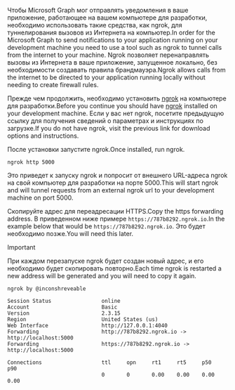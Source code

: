 <!-- markdownlint-disable MD002 MD041 -->

<span data-ttu-id="d6bcf-101">Чтобы Microsoft Graph мог отправлять уведомления в ваше приложение, работающее на вашем компьютере для разработки, необходимо использовать такие средства, как ngrok, для туннелирования вызовов из Интернета на компьютер.</span><span class="sxs-lookup"><span data-stu-id="d6bcf-101">In order for the Microsoft Graph to send notifications to your application running on your development machine you need to use a tool such as ngrok to tunnel calls from the internet to your machine.</span></span> <span data-ttu-id="d6bcf-102">Ngrok позволяет перенаправлять вызовы из Интернета в ваше приложение, запущенное локально, без необходимости создавать правила брандмауэра.</span><span class="sxs-lookup"><span data-stu-id="d6bcf-102">Ngrok allows calls from the internet to be directed to your application running locally without needing to create firewall rules.</span></span>

<span data-ttu-id="d6bcf-103">Прежде чем продолжить, необходимо установить [ngrok](https://ngrok.com) на компьютере для разработки.</span><span class="sxs-lookup"><span data-stu-id="d6bcf-103">Before you continue you should have [ngrok](https://ngrok.com) installed on your development machine.</span></span> <span data-ttu-id="d6bcf-104">Если у вас нет ngrok, посетите предыдущую ссылку для получения сведений о параметрах и инструкциях по загрузке.</span><span class="sxs-lookup"><span data-stu-id="d6bcf-104">If you do not have ngrok, visit the previous link for download options and instructions.</span></span>

<span data-ttu-id="d6bcf-105">После установки запустите ngrok.</span><span class="sxs-lookup"><span data-stu-id="d6bcf-105">Once installed, run ngrok.</span></span>

```shell
ngrok http 5000
```

<span data-ttu-id="d6bcf-106">Это приведет к запуску ngrok и попросит от внешнего URL-адреса ngrok на свой компьютер для разработки на порте 5000.</span><span class="sxs-lookup"><span data-stu-id="d6bcf-106">This will start ngrok and will tunnel requests from an external ngrok url to your development machine on port 5000.</span></span>

<span data-ttu-id="d6bcf-107">Скопируйте адрес для переадресации HTTPS.</span><span class="sxs-lookup"><span data-stu-id="d6bcf-107">Copy the https forwarding address.</span></span> <span data-ttu-id="d6bcf-108">В приведенном ниже примере `https://787b8292.ngrok.io`.</span><span class="sxs-lookup"><span data-stu-id="d6bcf-108">In the example below that would be `https://787b8292.ngrok.io`.</span></span> <span data-ttu-id="d6bcf-109">Это будет необходимо позже.</span><span class="sxs-lookup"><span data-stu-id="d6bcf-109">You will need this later.</span></span>

> [!IMPORTANT]
> <span data-ttu-id="d6bcf-110">При каждом перезапуске ngrok будет создан новый адрес, и его необходимо будет скопировать повторно.</span><span class="sxs-lookup"><span data-stu-id="d6bcf-110">Each time ngrok is restarted a new address will be generated and you will need to copy it again.</span></span>

```shell
ngrok by @inconshreveable

Session Status                online
Account                       Basic
Version                       2.3.15
Region                        United States (us)
Web Interface                 http://127.0.0.1:4040
Forwarding                    http://787b8292.ngrok.io -> http://localhost:5000
Forwarding                    https://787b8292.ngrok.io -> http://localhost:5000

Connections                   ttl     opn     rt1     rt5     p50     p90
                              0       0       0.00    0.00    0.00    0.00
```
